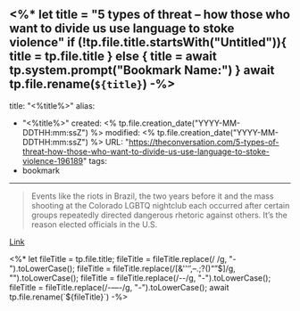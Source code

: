 <%*
let title = "5 types of threat – how those who want to divide us use language to stoke violence"
if (!tp.file.title.startsWith("Untitled")){
	title = tp.file.title
} else {
	title = await tp.system.prompt("Bookmark Name:")
}
await tp.file.rename(`${title}`)
-%>
---
title: "<%title%>"
alias:
- "<%title%>"
created: <% tp.file.creation_date("YYYY-MM-DDTHH:mm:ssZ") %>
modified: <% tp.file.creation_date("YYYY-MM-DDTHH:mm:ssZ") %>
URL:  "https://theconversation.com/5-types-of-threat-how-those-who-want-to-divide-us-use-language-to-stoke-violence-196189"
tags:
- bookmark
---

> Events like the riots in Brazil, the two years before it and the mass shooting at the Colorado LGBTQ nightclub each occurred after certain groups repeatedly directed dangerous rhetoric against others. It’s the reason elected officials in the U.S.

[Link](https://theconversation.com/5-types-of-threat-how-those-who-want-to-divide-us-use-language-to-stoke-violence-196189)

<%*
let fileTitle = tp.file.title;
fileTitle = fileTitle.replace(/ /g, "-").toLowerCase();
fileTitle = fileTitle.replace(/[&'’‘’,–.;?()“”$]/g, "").toLowerCase();
fileTitle = fileTitle.replace(/--/g, "-").toLowerCase();
fileTitle = fileTitle.replace(/-—-/g, "-").toLowerCase();
await tp.file.rename(`${fileTitle}`)
-%>